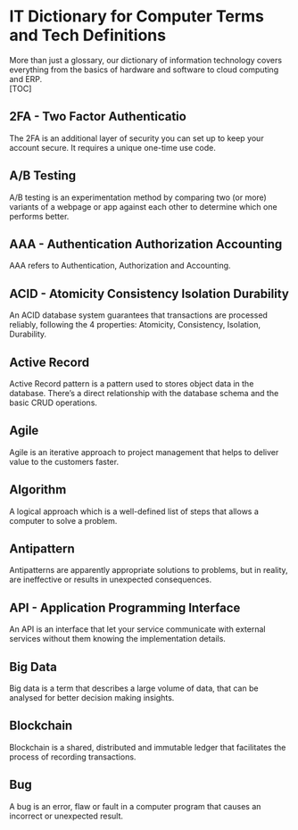 # IT Dictionary for Computer Terms and Tech Definitions  
More than just a glossary, our dictionary of information technology covers everything from the basics of hardware and software to cloud computing and ERP.   
[TOC]
## 2FA - Two Factor Authenticatio  
The 2FA is an additional layer of security you can set up to keep your account secure. It requires a unique one-time use code.
## A/B Testing
A/B testing is an experimentation method by comparing two (or more) variants of a webpage or app against each other to determine which one performs better.
## AAA - Authentication Authorization Accounting   
AAA refers to Authentication, Authorization and Accounting.
## ACID - Atomicity Consistency Isolation Durability
An ACID database system guarantees that transactions are processed reliably, following the 4 properties: Atomicity, Consistency, Isolation, Durability.
## Active Record
Active Record pattern is a pattern used to stores object data in the database. There’s a direct relationship with the database schema and the basic CRUD operations.
## Agile
Agile is an iterative approach to project management that helps to deliver value to the customers faster.
## Algorithm
A logical approach which is a well-defined list of steps that allows a computer to solve a problem.
## Antipattern
Antipatterns are apparently appropriate solutions to problems, but in reality, are ineffective or results in unexpected consequences.
## API - Application Programming Interface
An API is an interface that let your service communicate with external services without them knowing the implementation details.
## Big Data
Big data is a term that describes a large volume of data, that can be analysed for better decision making insights.
## Blockchain
Blockchain is a shared, distributed and immutable ledger that facilitates the process of recording transactions.
## Bug
A bug is an error, flaw or fault in a computer program that causes an incorrect or unexpected result.